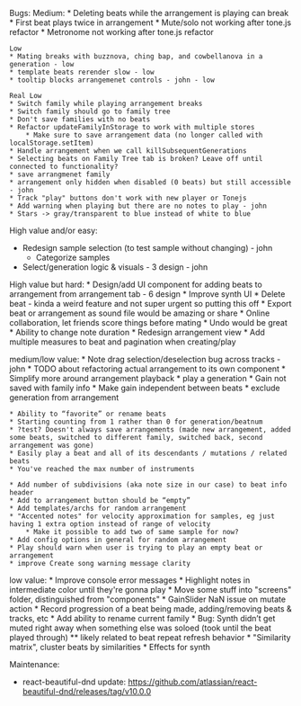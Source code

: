 Bugs:
    Medium:
    * Deleting beats while the arrangement is playing can break
    * First beat plays twice in arrangement
    * Mute/solo not working after tone.js refactor
    * Metronome not working after tone.js refactor

    Low
    * Mating breaks with buzznova, ching bap, and cowbellanova in a generation - low
    * template beats rerender slow - low
    * tooltip blocks arrangemenet controls - john - low

    Real Low
    * Switch family while playing arrangement breaks
    * Switch family should go to family tree
    * Don't save families with no beats
    * Refactor updateFamilyInStorage to work with multiple stores
        * Make sure to save arrangement data (no longer called with localStorage.setItem)
    * Handle arrangement when we call killSubsequentGenerations
    * Selecting beats on Family Tree tab is broken? Leave off until connected to functionality?
    * save arrangmenet family
    * arrangement only hidden when disabled (0 beats) but still accessible - john
    * Track "play" buttons don't work with new player or Tonejs
    * Add warning when playing but there are no notes to play - john
    * Stars -> gray/transparent to blue instead of white to blue

High value and/or easy:

* Redesign sample selection (to test sample without changing) - john
    * Categorize samples
* Select/generation logic & visuals - 3 design - john


High value but hard:
    * Design/add UI component for adding beats to arrangement from arrangement tab - 6 design
    * Improve synth UI
    * Delete beat - kinda a weird feature and not super urgent so putting this off
    * Export beat or arrangement as sound file would be amazing or share
    * Online collaboration, let friends score things before mating
    * Undo would be great
    * Ability to change note duration
    * Redesign arrangement view
    * Add multiple measures to beat and pagination when creating/play

medium/low value:
    * Note drag selection/deselection bug across tracks - john
    * TODO about refactoring actual arrangement to its own component
    * Simplify more around arrangement playback
    * play a generation
    * Gain not saved with family info
        * Make gain independent between beats
    * exclude generation from arrangement

    * Ability to “favorite” or rename beats
    * Starting counting from 1 rather than 0 for generation/beatnum
    * ?test? Doesn't always save arrangements (made new arrangement, added some beats, switched to different family, switched back, second arrangement was gone)
    * Easily play a beat and all of its descendants / mutations / related beats
    * You've reached the max number of instruments

    * Add number of subdivisions (aka note size in our case) to beat info header
    * Add to arrangement button should be “empty”
    * Add templates/archs for random arrangement
    * "Accented notes" for velocity approximation for samples, eg just having 1 extra option instead of range of velocity
        * Make it possible to add two of same sample for now?
    * Add config options in general for random arrangement
    * Play should warn when user is trying to play an empty beat or arrangement
    * improve Create song warning message clarity

low value:
    * Improve console error messages
    * Highlight notes in intermediate color until they're gonna play
    * Move some stuff into "screens" folder, distinguished from "components"
    * GainSlider NaN issue on mutate action
    * Record progression of a beat being made, adding/removing beats & tracks, etc
    * Add ability to rename current family
    * Bug: Synth didn’t get muted right away when something else was soloed (took until the beat played through) ** likely related to beat repeat refresh behavior
    * "Similarity matrix", cluster beats by similarities
    * Effects for synth


Maintenance:
* react-beautiful-dnd update: https://github.com/atlassian/react-beautiful-dnd/releases/tag/v10.0.0
